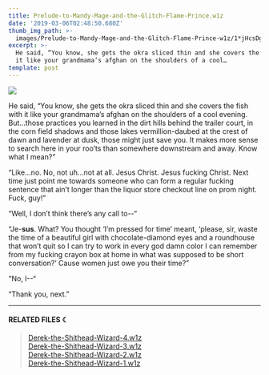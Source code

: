 ```yaml
---
title: Prelude-to-Mandy-Mage-and-the-Glitch-Flame-Prince.w1z
date: '2019-03-06T02:48:50.680Z'
thumb_img_path: >-
  images/Prelude-to-Mandy-Mage-and-the-Glitch-Flame-Prince-w1z/1*jHcsDgEQ20igED5XgzNejA.jpeg
excerpt: >-
  He said, “You know, she gets the okra sliced thin and she covers the fish with
  it like your grandmama’s afghan on the shoulders of a cool…
template: post
---
```

![](/images/Prelude-to-Mandy-Mage-and-the-Glitch-Flame-Prince-w1z/1*jHcsDgEQ20igED5XgzNejA.jpeg)

He said, “You know, she gets the okra sliced thin and she covers the fish with it like your grandmama’s afghan on the shoulders of a cool evening. But…those practices you learned in the dirt hills behind the trailer court, in the corn field shadows and those lakes vermillion-daubed at the crest of dawn and lavender at dusk, those might just save you. It makes more sense to search here in your roo’ts than somewhere downstream and away. Know what I mean?”

“Like…no. No, not uh…not at all. Jesus Christ. Jesus fucking Christ. Next time just point me towards someone who can form a regular fucking sentence that ain’t longer than the liquor store checkout line on prom night. Fuck, guy!”

“Well, I don’t think there’s any call to--“

“Je-**sus**. What? You thought ‘I’m pressed for time’ meant, ‘please, sir, waste the time of a beautiful girl with chocolate-diamond eyes and a roundhouse that won’t quit so I can try to work in every god damn color I can remember from my fucking crayon box at home in what was supposed to be short conversation?’ Cause women just owe you their time?”

“No, I--“

“Thank you, next.”

* * *

#### RELATED FILES ☾

> [Derek-the-Shithead-Wizard-4.w1z](https://medium.com/moon-computer/derek-the-shithead-wizard-4-w1z-37435c3b064)  
> [Derek-the-Shithead-Wizard-3.w1z](https://medium.com/moon-computer/derek-the-shithead-wizard-3-w1z-9525ed4123e3)  
> [Derek-the-Shithead-Wizard-2.w1z](https://medium.com/moon-computer/derek-the-shithead-wizard-2-w1z-c18db649de24)  
> [Derek-the-Shithead-Wizard-1.w1z](https://medium.com/moon-computer/derek-the-shithead-wizard-w1z-2f77be19d339)
